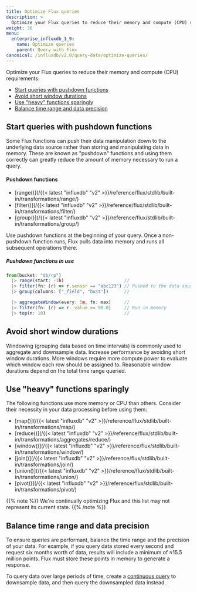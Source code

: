 ```yaml
---
title: Optimize Flux queries
description: >
  Optimize your Flux queries to reduce their memory and compute (CPU) requirements.
weight: 30
menu:
  enterprise_influxdb_1_9:
    name: Optimize queries
    parent: Query with Flux
canonical: /influxdb/v2.0/query-data/optimize-queries/
---
```


Optimize your Flux queries to reduce their memory and compute (CPU) requirements.

- [Start queries with pushdown functions](#start-queries-with-pushdown-functions)
- [Avoid short window durations](#avoid-short-window-durations)
- [Use "heavy" functions sparingly](#use-heavy-functions-sparingly)
- [Balance time range and data precision](#balance-time-range-and-data-precision)

## Start queries with pushdown functions
Some Flux functions can push their data manipulation down to the underlying
data source rather than storing and manipulating data in memory.
These are known as "pushdown" functions and using them correctly can greatly
reduce the amount of memory necessary to run a query.

#### Pushdown functions
- [range()](/{{< latest "influxdb" "v2" >}}/reference/flux/stdlib/built-in/transformations/range/)
- [filter()](/{{< latest "influxdb" "v2" >}}/reference/flux/stdlib/built-in/transformations/filter/)
- [group()](/{{< latest "influxdb" "v2" >}}/reference/flux/stdlib/built-in/transformations/group/)

Use pushdown functions at the beginning of your query.
Once a non-pushdown function runs, Flux pulls data into memory and runs all
subsequent operations there.

##### Pushdown functions in use
```js
from(bucket: "db/rp")
  |> range(start: -1h)                       //
  |> filter(fn: (r) => r.sensor == "abc123") // Pushed to the data source
  |> group(columns: ["_field", "host"])      //

  |> aggregateWindow(every: 5m, fn: max)     //
  |> filter(fn: (r) => r._value >= 90.0)     // Run in memory
  |> top(n: 10)                              //
```

## Avoid short window durations
Windowing (grouping data based on time intervals) is commonly used to aggregate and downsample data.
Increase performance by avoiding short window durations.
More windows require more compute power to evaluate which window each row should be assigned to.
Reasonable window durations depend on the total time range queried.

## Use "heavy" functions sparingly
The following functions use more memory or CPU than others.
Consider their necessity in your data processing before using them:

- [map()](/{{< latest "influxdb" "v2" >}}/reference/flux/stdlib/built-in/transformations/map/)
- [reduce()](/{{< latest "influxdb" "v2" >}}/reference/flux/stdlib/built-in/transformations/aggregates/reduce/)
- [window()](/{{< latest "influxdb" "v2" >}}/reference/flux/stdlib/built-in/transformations/window/)
- [join()](/{{< latest "influxdb" "v2" >}}/reference/flux/stdlib/built-in/transformations/join/)
- [union()](/{{< latest "influxdb" "v2" >}}/reference/flux/stdlib/built-in/transformations/union/)
- [pivot()](/{{< latest "influxdb" "v2" >}}/reference/flux/stdlib/built-in/transformations/pivot/)

{{% note %}}
We're continually optimizing Flux and this list may not represent its current state.
{{% /note %}}

## Balance time range and data precision
To ensure queries are performant, balance the time range and the precision of your data.
For example, if you query data stored every second and request six months worth of data,
results will include a minimum of ≈15.5 million points.
Flux must store these points in memory to generate a response.

To query data over large periods of time, create a [continuous query](/influxdb/v1.8/query_language/continuous_queries/)
to downsample data, and then query the downsampled data instead.
